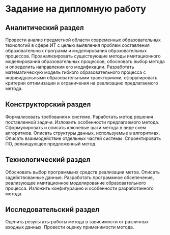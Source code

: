 # Задание на дипломную работу

## Аналитический раздел

Провести анализ предметной области современных образовательных технологий в сфере ИТ с целью выявления проблем составления образовательных программ и моделирования образовательных процессов. Проанализировать существующие методы имитационного моделирования образовательных процессов, обосновать выбор метода и определить направления его модификации. Разработать математическую модель гибкого образовательного процесса с индивидуальными образовательными траекториями, сфорулировать критерии оптимизации и ограничения на реализацию предлагаемого метода.

## Конструкторский раздел

Формализовать требования к системе. Раработать метод решения поставленной задачи. Изложить особенности предлагаемого метода. Сформулировать и описать ключевые шаги метода в виде схем алгоритмов. Описать структуры данных, используемые в алгоритмах. Описать взаимодействие отдельных частей системы. Спроектировать ПО, релаищующее предложенный метод.

## Технологический раздел 

Обосновать выбор программынх средств реализации метоа. Описать задействованные данные. 
Разработать программное обсепечение, реализующее имитационное моделирование образовательного процесса.
Изложить конфигурацию и особенности разработанного метода. 


## Исследовательский раздел
Оценить результаты работы метода в зависимости от различных входных данных. Провести оценку применимости метода.


